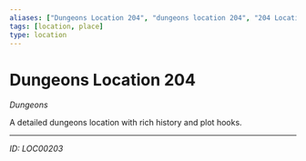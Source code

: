 ```yaml
---
aliases: ["Dungeons Location 204", "dungeons location 204", "204 Location Dungeons"]
tags: [location, place]
type: location
---
```


# Dungeons Location 204

*Dungeons*

A detailed dungeons location with rich history and plot hooks.

---
*ID: LOC00203*